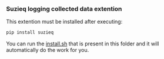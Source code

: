 ### Suzieq logging collected data extention

This extention must be installed after executing: 
```bash
pip install suzieq
```
You can run the [install.sh](install.sh) that is present in this folder and it will automatically do the work for you.

